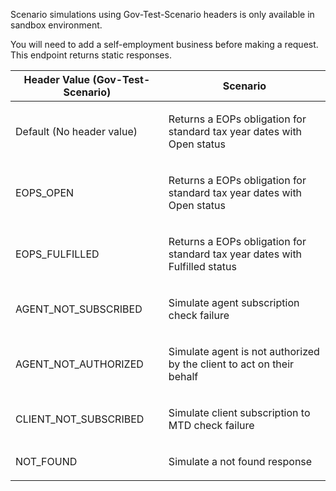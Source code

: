 <p>Scenario simulations using Gov-Test-Scenario headers is only available in sandbox environment.</p>
<p>You will need to add a self-employment business before making a request. This endpoint returns static responses.</p>
<table>
    <thead>
        <tr>
            <th>Header Value (Gov-Test-Scenario)</th>
            <th>Scenario</th>
        </tr>
    </thead>
    <tbody>
        <tr>
            <td><p>Default (No header value)</p></td>
            <td><p>Returns a EOPs obligation for standard tax year dates with Open status</p></td>
        </tr>
        <tr>
            <td><p>EOPS_OPEN</p></td>
            <td><p>Returns a EOPs obligation for standard tax year dates with Open status</p></td>
        </tr>
        <tr>
            <td><p>EOPS_FULFILLED</p></td>
            <td><p>Returns a EOPs obligation for standard tax year dates with Fulfilled status</p></td>
        </tr>
        <tr>
            <td><p>AGENT_NOT_SUBSCRIBED</p></td>
            <td><p>Simulate agent subscription check failure</p></td>
        </tr>
        <tr>
            <td><p>AGENT_NOT_AUTHORIZED</p></td>
            <td><p>Simulate agent is not authorized by the client to act on their behalf</p></td>
        </tr>
        <tr>
            <td><p>CLIENT_NOT_SUBSCRIBED</p></td>
            <td><p>Simulate client subscription to MTD check failure</p></td>
        </tr>
        <tr>
            <td><p>NOT_FOUND</p></td>
            <td><p>Simulate a not found response</p></td>
        </tr>
    </tbody>
</table>